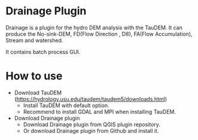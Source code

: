# Drainage Plugin

Drainage is a plugin for the hydro DEM analysis with the TauDEM. 
It can produce the No-sink-DEM, FD(Flow Direction , D8), FA(Flow Accumulation), Stream and watershed. 

It contains batch process GUI.

# How to use

- Download TauDEM (https://hydrology.usu.edu/taudem/taudem5/downloads.html)
  - Install TauDEM with default option.
  - Recommend to install GDAL and MPI when installing TauDEM.
- Download Drainage plugin
  - Download Drainage plugin from QGIS plugin repository.
  - Or download Drainage plugin from Github and install it.